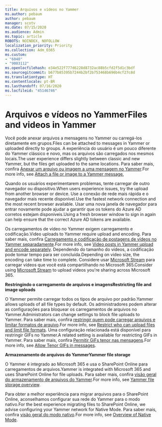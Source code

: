 ```yaml
---
title: Arquivos e vídeos no Yammer
ms.author: pebaum
author: pebaum
manager: scotv
ms.date: 07/15/2020
ms.audience: Admin
ms.topic: article
ROBOTS: NOINDEX, NOFOLLOW
localization_priority: Priority
ms.collection: Adm_O365
ms.custom:
- "6040"
- "9003112"
ms.openlocfilehash: e34e522f777d6228d8732ac88b5cfd2f5d1c3bdf
ms.sourcegitcommit: b677b85395b7244b2bf2b753468b696b4cf27c8d
ms.translationtype: HT
ms.contentlocale: pt-BR
ms.lasthandoff: 07/16/2020
ms.locfileid: "45146746"
---
```

# <a name="files-and-videos-in-yammer"></a><span data-ttu-id="a1298-102">Arquivos e vídeos no Yammer</span><span class="sxs-lookup"><span data-stu-id="a1298-102">Files and videos in Yammer</span></span>

<span data-ttu-id="a1298-103">Você pode anexar arquivos a mensagens no Yammer ou carregá-los diretamente em grupos.</span><span class="sxs-lookup"><span data-stu-id="a1298-103">Files can be attached to messages in Yammer or uploaded directly to groups.</span></span> <span data-ttu-id="a1298-104">A experiência do usuário é um pouco diferente do Yammer clássico e novo, mas os arquivos são carregados nos mesmos locais.</span><span class="sxs-lookup"><span data-stu-id="a1298-104">The user experience differs slightly between classic and new Yammer, but the files get uploaded to the same locations.</span></span> <span data-ttu-id="a1298-105">Para saber mais, confira [Anexar um arquivo ou imagem a uma mensagem no Yammer](https://support.microsoft.com/office/attach-a-file-or-image-to-a-yammer-message-f576d4d1-ad66-4ce4-9c43-46cf75978dbf).</span><span class="sxs-lookup"><span data-stu-id="a1298-105">For more info, see [Attach a file or image to a Yammer message](https://support.microsoft.com/office/attach-a-file-or-image-to-a-yammer-message-f576d4d1-ad66-4ce4-9c43-46cf75978dbf),</span></span>  

<span data-ttu-id="a1298-106">Quando os usuários experimentarem problemas, tente carregar de outro navegador ou dispositivo.</span><span class="sxs-lookup"><span data-stu-id="a1298-106">When users experience issues, try the upload from another browser or device.</span></span> <span data-ttu-id="a1298-107">Use a conexão de rede mais rápida e o navegador mais recente disponível.</span><span class="sxs-lookup"><span data-stu-id="a1298-107">Use the fastest network connection and the most recent browser available.</span></span> <span data-ttu-id="a1298-108">Usar uma nova janela de navegador para entrar novamente pode ajudar a garantir que os tokens do Azure AD corretos estejam disponíveis.</span><span class="sxs-lookup"><span data-stu-id="a1298-108">Using a fresh browser window to sign in again can help ensure that the correct Azure AD tokens are available.</span></span>

<span data-ttu-id="a1298-109">Os carregamentos de vídeo no Yammer exigem carregamento e codificação.</span><span class="sxs-lookup"><span data-stu-id="a1298-109">Video uploads to Yammer require upload and encoding.</span></span> <span data-ttu-id="a1298-110">Para saber mais, confira [Carregamento e codificação de postagens de vídeos no Yammer separadamente](https://support.microsoft.com/office/video-posts-in-yammer-upload-and-encode-separately-5b3a348e-3a0a-4c4b-95b1-eabdf245ba25).</span><span class="sxs-lookup"><span data-stu-id="a1298-110">For more info, see [Video posts in Yammer upload and encode separately](https://support.microsoft.com/office/video-posts-in-yammer-upload-and-encode-separately-5b3a348e-3a0a-4c4b-95b1-eabdf245ba25).</span></span> <span data-ttu-id="a1298-111">Dependendo do tamanho do vídeos, a codificação pode tomar tempo para ser concluída.</span><span class="sxs-lookup"><span data-stu-id="a1298-111">Depending on video size, the encoding can take time to complete.</span></span> <span data-ttu-id="a1298-112">Considere usar [Microsoft Stream](https://docs.microsoft.com/stream/overview) para carregar vídeos que você está compartilhando no Microsoft 365.</span><span class="sxs-lookup"><span data-stu-id="a1298-112">Consider using [Microsoft Stream](https://docs.microsoft.com/stream/overview) to upload videos you're sharing across Microsoft 365.</span></span>

<span data-ttu-id="a1298-113">**Restringindo o carregamento de arquivos e imagens**</span><span class="sxs-lookup"><span data-stu-id="a1298-113">**Restricting file and image uploads**</span></span>

<span data-ttu-id="a1298-114">O Yammer permite carregar todos os tipos de arquivo por padrão.</span><span class="sxs-lookup"><span data-stu-id="a1298-114">Yammer allows uploads of all file types by default.</span></span> <span data-ttu-id="a1298-115">Os administradores podem alterar as configurações para bloquear os carregamentos de arquivos no Yammer.</span><span class="sxs-lookup"><span data-stu-id="a1298-115">Administrators can change settings to block file uploads to Yammer.</span></span> <span data-ttu-id="a1298-116">Para saber mais, confira [restringir quem pode carregar arquivos e limitar formatos de arquivo](https://docs.microsoft.com/yammer/configure-your-yammer-network/configure-yammer#restrict-who-can-upload-files-and-limit-file-formats).</span><span class="sxs-lookup"><span data-stu-id="a1298-116">For more info, see [Restrict who can upload files and limit file formats](https://docs.microsoft.com/yammer/configure-your-yammer-network/configure-yammer#restrict-who-can-upload-files-and-limit-file-formats).</span></span> <span data-ttu-id="a1298-117">Uma configuração relacionada está disponível para restringir GIFs no Yammer.</span><span class="sxs-lookup"><span data-stu-id="a1298-117">A related setting is available for restricting GIFs in Yammer.</span></span> <span data-ttu-id="a1298-118">Para saber mais, confira [Permitir GiFs tenor nas mensagens](https://docs.microsoft.com/yammer/configure-your-yammer-network/configure-yammer#allow-tenor-gifs-in-messages).</span><span class="sxs-lookup"><span data-stu-id="a1298-118">For more info, see [Allow Tenor GIFs in messages](https://docs.microsoft.com/yammer/configure-your-yammer-network/configure-yammer#allow-tenor-gifs-in-messages).</span></span>

<span data-ttu-id="a1298-119">**Armazenamento de arquivos do Yammer**</span><span class="sxs-lookup"><span data-stu-id="a1298-119">**Yammer file storage**</span></span>

<span data-ttu-id="a1298-120">O Yammer é integrado ao Microsoft 365 e usa o SharePoint Online para carregamentos de arquivos.</span><span class="sxs-lookup"><span data-stu-id="a1298-120">Yammer is integrated with Microsoft 365 and uses SharePoint Online for file uploads.</span></span> <span data-ttu-id="a1298-121">Para saber mais, confira [visão geral do armazenamento de arquivos do Yammer](https://docs.microsoft.com/yammer/get-started-with-yammer/file-storage).</span><span class="sxs-lookup"><span data-stu-id="a1298-121">For more info, see [Yammer file storage overview](https://docs.microsoft.com/yammer/get-started-with-yammer/file-storage).</span></span> 

<span data-ttu-id="a1298-122">Para obter a melhor experiência para migrar arquivos para o SharePoint Online, aconselhamos configurar sua rede do Yammer para o modo nativo.</span><span class="sxs-lookup"><span data-stu-id="a1298-122">For the best experience migrating files to SharePoint Online, we advise configuring your Yammer network for Native Mode.</span></span> <span data-ttu-id="a1298-123">Para saber mais, confira [visão geral do modo nativo](https://docs.microsoft.com/yammer/configure-your-yammer-network/overview-native-mode).</span><span class="sxs-lookup"><span data-stu-id="a1298-123">For more info, see [Overview of Native Mode](https://docs.microsoft.com/yammer/configure-your-yammer-network/overview-native-mode).</span></span> 